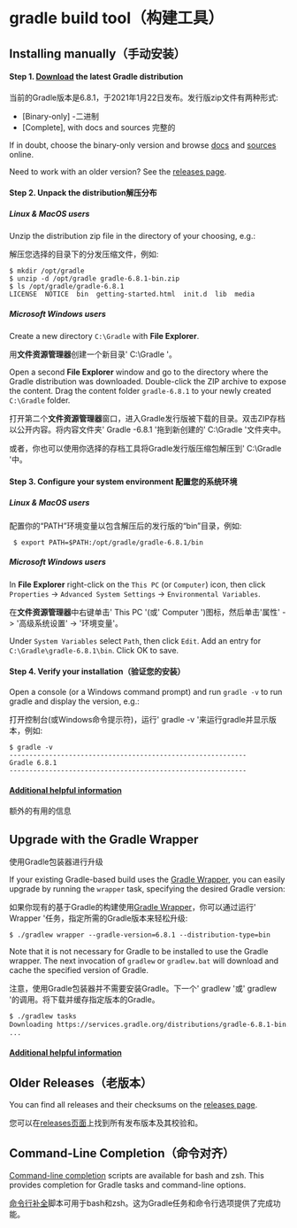 # gradle build tool（构建工具）

## Installing manually（手动安装）

#### Step 1. [Download](https://gradle.org/releases) the latest Gradle distribution

当前的Gradle版本是6.8.1，于2021年1月22日发布。发行版zip文件有两种形式:

- [Binary-only] -二进制
- [Complete], with docs and sources 完整的

If in doubt, choose the binary-only version and browse [docs](https://docs.gradle.org/current) and [sources](https://github.com/gradle/gradle) online.

Need to work with an older version? See the [releases page](https://gradle.org/releases).

#### Step 2. Unpack the distribution解压分布

##### Linux & MacOS users

Unzip the distribution zip file in the directory of your choosing, e.g.:

解压您选择的目录下的分发压缩文件，例如:

```
$ mkdir /opt/gradle
$ unzip -d /opt/gradle gradle-6.8.1-bin.zip
$ ls /opt/gradle/gradle-6.8.1
LICENSE  NOTICE  bin  getting-started.html  init.d  lib  media
```

##### Microsoft Windows users

Create a new directory `C:\Gradle` with **File Explorer**.

用**文件资源管理器**创建一个新目录' C:\Gradle '。

Open a second **File Explorer** window and go to the directory where the Gradle distribution was downloaded. Double-click the ZIP archive to expose the content. Drag the content folder `gradle-6.8.1` to your newly created `C:\Gradle` folder.

打开第二个**文件资源管理器**窗口，进入Gradle发行版被下载的目录。双击ZIP存档以公开内容。将内容文件夹' Gradle -6.8.1 '拖到新创建的' C:\Gradle '文件夹中。

或者，你也可以使用你选择的存档工具将Gradle发行版压缩包解压到' C:\Gradle '中。

#### Step 3. Configure your system environment 配置您的系统环境

##### Linux & MacOS users

配置你的“PATH”环境变量以包含解压后的发行版的“bin”目录，例如:

```
 $ export PATH=$PATH:/opt/gradle/gradle-6.8.1/bin
```

##### Microsoft Windows users

In **File Explorer** right-click on the `This PC` (or `Computer`) icon, then click `Properties` -> `Advanced System Settings` -> `Environmental Variables`.

在**文件资源管理器**中右键单击' This PC '(或' Computer ')图标，然后单击'属性' -> '高级系统设置' -> '环境变量'。

Under `System Variables` select `Path`, then click `Edit`. Add an entry for `C:\Gradle\gradle-6.8.1\bin`. Click OK to save.

#### Step 4. Verify your installation（验证您的安装）

Open a console (or a Windows command prompt) and run `gradle -v` to run gradle and display the version, e.g.:

打开控制台(或Windows命令提示符)，运行' gradle -v '来运行gradle并显示版本，例如:

```
$ gradle -v
------------------------------------------------------------
Gradle 6.8.1
------------------------------------------------------------
```

#### [ Additional helpful information](https://gradle.org/install/#helpful-information)

额外的有用的信息

## Upgrade with the Gradle Wrapper

使用Gradle包装器进行升级

If your existing Gradle-based build uses the [Gradle Wrapper](https://docs.gradle.org/6.8.1/userguide/gradle_wrapper.html), you can easily upgrade by running the `wrapper` task, specifying the desired Gradle version:

如果你现有的基于Gradle的构建使用[Gradle Wrapper](https://docs.gradle.org/6.8.1/userguide/gradle_wrapper.html)，你可以通过运行' Wrapper '任务，指定所需的Gradle版本来轻松升级:

```
$ ./gradlew wrapper --gradle-version=6.8.1 --distribution-type=bin
```

Note that it is not necessary for Gradle to be installed to use the Gradle wrapper. The next invocation of `gradlew` or `gradlew.bat` will download and cache the specified version of Gradle.

注意，使用Gradle包装器并不需要安装Gradle。下一个' gradlew '或' gradlew '的调用。将下载并缓存指定版本的Gradle。

```sh
$ ./gradlew tasks
Downloading https://services.gradle.org/distributions/gradle-6.8.1-bin.zip
...
```

#### [Additional helpful information](https://gradle.org/install/#helpful-information)

## Older Releases（老版本）

You can find all releases and their checksums on the [releases page](https://gradle.org/releases).

您可以在[releases页面](https://gradle.org/releases)上找到所有发布版本及其校验和。

## Command-Line Completion（命令对齐）

[Command-line completion](https://git.io/gradle-completion) scripts are available for bash and zsh. This provides completion for Gradle tasks and command-line options.

[命令行补全](https://git.io/gradle-completion)脚本可用于bash和zsh。这为Gradle任务和命令行选项提供了完成功能。
